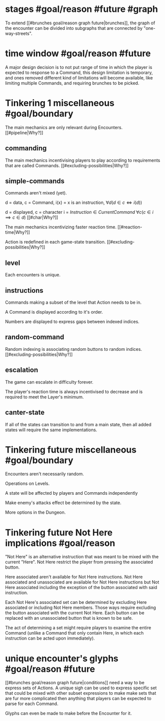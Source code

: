 # stages #goal/reason #future #graph 
To extend [[#brunches goal/reason graph future|brunches]], the graph of the encounter can be divided into subgraphs that are connected by "one-way-streets".
# time window #goal/reason #future 
A major design decision is to not put range of time in which the player is expected to response to a Command, this design limitation is temporary, and ones removed different kind of limitations will become available, like limiting multiple Commands, and requiring brunches to be picked.
# Tinkering 1 miscellaneous #goal/boundary 
The main mechanics are only relevant during Encounters. [[#pipeline|Why?]]
## commanding
The main mechanics incentivising players to play according to requirements that are called Commands. [[#excluding-possibilities|Why?]]
## simple-commands
Commands aren't mixed (yet). 

d = data, c = Command,
i(x) = x is an instruction,
$\forall d(d\in c\Longleftrightarrow i(d))$ 

d = displayed, c = character
i = $Instruction\in Current Command$
$\forall c(c\in i\implies c\in d)$ [[#char|Why?]]

The main mechanics incentivizing faster reaction time. [[#reaction-time|Why?]]

Action is redefined in each game-state transition. [[#excluding-possibilities|Why?]]
## level
Each encounters is unique.

## instructions
Commands making a subset of the level that Action needs to be in.

A Command is displayed according to it's order. 

Numbers are displayed to express gaps between indexed indices.
## random-command
Random indexing is associating random buttons to random indices. [[#excluding-possibilities|Why?]]
## escalation
The game can escalate in difficulty forever.

The player's reaction time is always incentivised to decrease and is required to meet the Layer's minimum.
## canter-state
If all of the states can transition to and from a main state, then all added states will require the same implementations.
# Tinkering future miscellaneous #goal/boundary 
Encounters aren't necessarily random.

Operations on Levels.

A state will be affected by players and Commands independently

Make enemy's attacks effect be determined by the state. 

More options in the Dungeon.
# Tinkering future Not Here implications #goal/reason 
"Not Here" is an alternative instruction that was meant to be mixed with the current "Here".
Not Here restrict the player from pressing the associated button.

Here associated aren't available for Not Here instructions.
Not Here associated and unassociated are available for Not Here instructions but Not Here associated including the exception of the button associated with said instruction.

Each Not Here's associated set can be determined by excluding Here associated or including Not Here members. Those ways require excluding the button associated with the current Not Here. Each button can be replaced with an unassociated button that is known to be safe.

The act of determining a set might require players to examine the entire Command (unlike a Command that only contain Here, in which each instruction can be acted upon immediately).
# unique encounter's glyphs #goal/reason #future 
[[#brunches goal/reason graph future|conditions]] need a way to be express sets of Actions. A unique sigh can be used to express specific set that could be mixed with other subset expressions to make make sets that are fur more complicated then anything that players can be expected to parse for each Command.

Glyphs can even be made to make before the Encounter for it.

